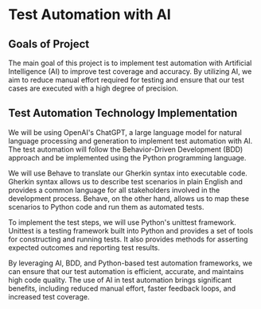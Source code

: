 # Test Automation with AI


## Goals of Project

The main goal of this project is to implement test automation with Artificial Intelligence (AI) to improve test coverage and accuracy. By utilizing AI, we aim to reduce manual effort required for testing and ensure that our test cases are executed with a high degree of precision.


## Test Automation Technology Implementation

We will be using OpenAI's ChatGPT, a large language model for natural language processing and generation to implement test automation with AI. The test automation will follow the Behavior-Driven Development (BDD) approach and be implemented using the Python programming language.

We will use Behave to translate our Gherkin syntax into executable code. Gherkin syntax allows us to describe test scenarios in plain English and provides a common language for all stakeholders involved in the development process. Behave, on the other hand, allows us to map these scenarios to Python code and run them as automated tests.

To implement the test steps, we will use Python's unittest framework. Unittest is a testing framework built into Python and provides a set of tools for constructing and running tests. It also provides methods for asserting expected outcomes and reporting test results.

By leveraging AI, BDD, and Python-based test automation frameworks, we can ensure that our test automation is efficient, accurate, and maintains high code quality. The use of AI in test automation brings significant benefits, including reduced manual effort, faster feedback loops, and increased test coverage.